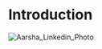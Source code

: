 # Introduction


![Aarsha_Linkedin_Photo](https://github.com/aarsha-777/Introduction/assets/125038374/92937ade-81de-4dd0-b7c9-a0c8a41d7af6)
